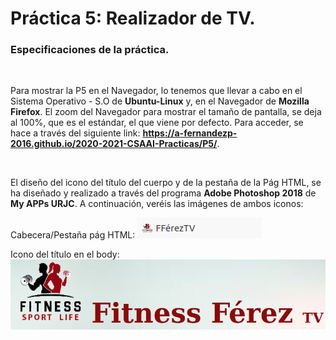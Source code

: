  # Práctica 5: Realizador de TV.

### **Especificaciones de la práctica.**
<br>

Para mostrar la P5 en el Navegador, lo tenemos que llevar a cabo en el Sistema Operativo - S.O de **Ubuntu-Linux** y, en el Navegador de **Mozilla Firefox**. El zoom del Navegador para mostrar el tamaño de pantalla, se deja al 100%, que es el estándar, el que viene por defecto. Para acceder, se hace a través del siguiente link: **https://a-fernandezp-2016.github.io/2020-2021-CSAAI-Practicas/P5/**.

<br>

El diseño del icono del título del cuerpo y de la pestaña de la Pág HTML, se ha diseñado y realizado a través del programa **Adobe Photoshop 2018** de **My APPs URJC**. A continuación, veréis las imágenes de ambos iconos:

Cabecera/Pestaña pág HTML:
![](Cabecera_FFTV.png)

Icono del título en el body:
![](MuestraIconoBody_FFTV.png)